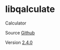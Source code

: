 # libqalculate

Calculator

Source [Github](https://github.com/Qalculate/libqalculate)

Version [2.4.0](https://github.com/Qalculate/libqalculate/releases/tag/v2.4.0)
